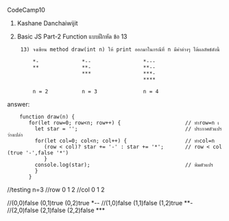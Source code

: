 CodeCamp10  
1. Kashane Danchaiwijit  
2. Basic JS Part-2 Function แบบฝึกหัด  ข้อ 13

        13) จงเขียน method draw(int n) ให้ print ออกมาในกรณีที่ n มีค่าต่างๆ ได้ผลลัพธ์ดังนี้

            *-              *--                 *---
            **              **-                 **--
                            ***                 ***-
                                                ****
            
            n = 2           n = 3               n = 4

answer:
   
        function draw(n) {
           for(let row=0; row<n; row++) {                     // ทำrow=n เ
             let star = '';                                   // ประกาศตัวแปรว่างเปล่า
             for(let col=0; col<n; col++) {                   // ทำcol=n 
                (row < col)? star += '-' : star += '*';       // row < col (true '-',false '*')
                }
             console.log(star);                               // พิมตัวแปร
             }
           }

//testing n=3
//row 0 1 2
//col 0 1 2

//(0,0)false (0,1)true (0,2)true    *--
//(1,0)false (1,1)false (1,2)true   **-
//(2,0)false (2,1)false (2,2)false  ***
